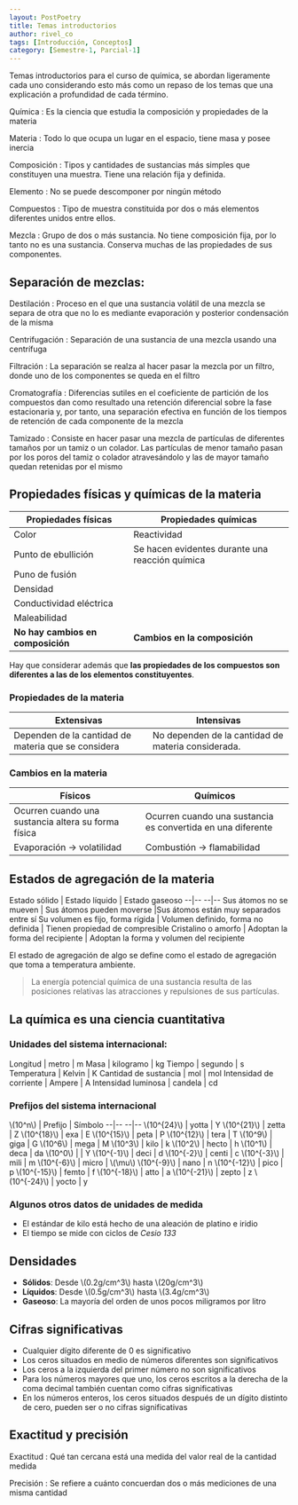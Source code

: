 ```yaml
---
layout: PostPoetry
title: Temas introductorios
author: rivel_co
tags: [Introducción, Conceptos]
category: [Semestre-1, Parcial-1]
---
```


Temas introductorios para el curso de química, se abordan ligeramente cada uno considerando esto más como un repaso de los temas que una explicación a profundidad de cada término.

Química
 : Es la ciencia que estudia la composición y propiedades de la materia

Materia
 : Todo lo que ocupa un lugar en el espacio, tiene masa y posee inercia

Composición
 : Tipos y cantidades de sustancias más simples que constituyen una muestra. Tiene una relación fija y definida.

Elemento
 : No se puede descomponer por ningún método

Compuestos
 : Tipo de muestra constituida por dos o más elementos diferentes unidos entre ellos.

Mezcla
 : Grupo de dos o más sustancia. No tiene composición fija, por lo tanto no es una sustancia. Conserva muchas de las propiedades de sus componentes.

## Separación de mezclas:

Destilación
 : Proceso en el que una sustancia volátil de una mezcla se separa de otra que no lo es mediante evaporación y posterior condensación de la misma

Centrifugación
 : Separación de una sustancia de una mezcla usando una centrífuga

Filtración
 : La separación se realza al hacer pasar la mezcla por un filtro, donde uno de los componentes se queda en el filtro

Cromatografía
 :  Diferencias sutiles en el coeficiente de partición de los compuestos dan como resultado una retención diferencial sobre la fase estacionaria y, por tanto, una separación efectiva en función de los tiempos de retención de cada componente de la mezcla

Tamizado
 : Consiste en hacer pasar una mezcla de partículas de diferentes tamaños por un tamiz o un colador. Las partículas de menor tamaño pasan por los poros del tamiz o colador atravesándolo y las de mayor tamaño quedan retenidas por el mismo

## Propiedades físicas y químicas de la materia

Propiedades físicas         |        Propiedades químicas
                          --|--
Color                       |   Reactividad
Punto de ebullición         |   Se hacen evidentes durante una reacción química
Puno de fusión              |
Densidad                    |
Conductividad eléctrica     |
Maleabilidad                |
**No hay cambios en composición** | **Cambios en la composición**

Hay que considerar además que **las propiedades de los compuestos son diferentes a las de los elementos constituyentes**.

### Propiedades de la materia

Extensivas              |           Intensivas
                      --|--
Dependen de la cantidad de materia que se considera | No dependen de la cantidad de materia considerada.

### Cambios en la materia

Físicos                 |           Químicos
                      --|--
Ocurren cuando una sustancia altera su forma física | Ocurren cuando una sustancia es convertida en una diferente
Evaporación -> volatilidad | Combustión -> flamabilidad

## Estados de agregación de la materia

Estado sólido               | Estado líquido            | Estado gaseoso
                          --|--                       --|--
Sus átomos no se mueven     | Sus átomos pueden moverse |Sus átomos están muy separados entre sí
Su volumen es fijo, forma rígida | Volumen definido, forma no definida | Tienen propiedad de compresible
Cristalino o amorfo         | Adoptan la forma del recipiente | Adoptan la forma y volumen del recipiente

El estado de agregación de algo se define como el estado de agregación que toma a temperatura ambiente.

> La energía potencial química de una sustancia resulta de las posiciones relativas las atracciones y repulsiones de sus partículas.

## La química es una ciencia cuantitativa

### Unidades del sistema internacional:

Longitud                    | metro                 | m
Masa                        | kilogramo             | kg
Tiempo                      | segundo               | s
Temperatura                 | Kelvin                | K
Cantidad de sustancia       | mol                   | mol
Intensidad de corriente     | Ampere                | A
Intensidad luminosa         | candela               | cd

### Prefijos del sistema internacional

\\(10^n\\)      | Prefijo   | Símbolo
              --|--       --|--
\\(10^{24}\\)   | yotta     | Y
\\(10^{21}\\)   | zetta     | Z
\\(10^{18}\\)   | exa       | E
\\(10^{15}\\)   | peta      | P
\\(10^{12}\\)   | tera      | T
\\(10^9\\)      | giga      | G
\\(10^6\\)      | mega      | M
\\(10^3\\)      | kilo      | k
\\(10^2\\)      | hecto     | h
\\(10^1\\)      | deca      | da
\\(10^0\\)      |           | Y
\\(10^{-1}\\)   | deci      | d
\\(10^{-2}\\)   | centi     | c
\\(10^{-3}\\)   | mili      | m
\\(10^{-6}\\)   | micro     | \\(\mu\\)
\\(10^{-9}\\)   | nano      | n
\\(10^{-12}\\)  | pico      | p
\\(10^{-15}\\)  | femto     | f
\\(10^{-18}\\)  | atto      | a
\\(10^{-21}\\)  | zepto     | z
\\(10^{-24}\\)  | yocto     | y

### Algunos otros datos de unidades de medida

- El estándar de kilo está hecho de una aleación de platino e iridio
- El tiempo se mide con ciclos de *Cesio 133*

## Densidades

- **Sólidos**: Desde \\(0.2g/cm^3\\) hasta \\(20g/cm^3\\)
- **Líquidos**: Desde \\(0.5g/cm^3\\) hasta \\(3.4g/cm^3\\)
- **Gaseoso**: La mayoría del orden de unos pocos miligramos por litro

## Cifras significativas

- Cualquier dígito diferente de 0 es significativo
- Los ceros situados en medio de números diferentes son significativos
- Los ceros a la izquierda del primer número no son significativos
- Para los números mayores que uno, los ceros escritos a la derecha de la coma decimal también cuentan como cifras significativas
- En los números enteros, los ceros situados después de un dígito distinto de cero, pueden ser o no cifras significativas

## Exactitud y precisión

Exactitud
 : Qué tan cercana está una medida del valor real de la cantidad medida

Precisión
 : Se refiere a cuánto concuerdan dos o más mediciones de una misma cantidad
